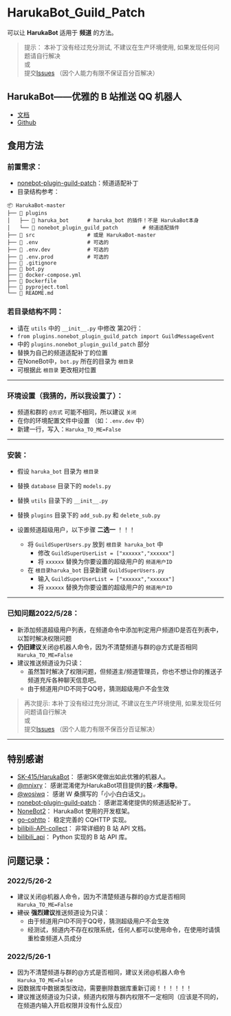 # HarukaBot_Guild_Patch

可以让 **HarukaBot** 适用于 **频道** 的方法。

> 提示： 本补丁没有经过充分测试, 不建议在生产环境使用, 如果发现任何问题请自行解决  
> 或  
> 提交[Issues](https://github.com/17TheWord/HarukaBot_Guild_Patch/issues/new) （因个人能力有限不保证百分百解决）

## HarukaBot——优雅的 B 站推送 QQ 机器人

- [文档](https://haruka-bot.sk415.icu)
- [Github](https://github.com/SK-415/HarukaBot)

## 食用方法

### 前置需求：

- [nonebot-plugin-guild-patch](https://github.com/mnixry/nonebot-plugin-guild-patch)：频道适配补丁
- 目录结构参考：

```
📦 HarukaBot-master
├── 📂 plugins
│   ├── 📂 haruka_bot      # haruka_bot 的插件！不是 HarukaBot本身 
│   └── 📂 nonebot_plugin_guild_patch        # 频道适配插件
├── 📂 src                 # 或是 HarukaBot-master
├── 📜 .env                # 可选的
├── 📜 .env.dev            # 可选的
├── 📜 .env.prod           # 可选的
├── 📜 .gitignore
├── 📜 bot.py
├── 📜 docker-compose.yml
├── 📜 Dockerfile
├── 📜 pyproject.toml
└── 📜 README.md
```

### 若目录结构不同：

- 请在 `utils` 中的 `__init__.py` 中修改 第20行：
- `from plugins.nonebot_plugin_guild_patch import GuildMessageEvent`
- 中的 `plugins.nonebot_plugin_guild_patch` 部分
- 替换为自己的频道适配补丁的位置
- 在NoneBot中，`bot.py` 所在的目录为 `根目录`
- 可根据此 `根目录` 更改相对位置

---

### 环境设置（我猜的，所以我设置了）：

- 频道和群的 `@方式` 可能不相同，所以建议 `关闭`
- 在你的环境配置文件中设置 （如：`.env.dev` 中）
- 新建一行，写入：`Haruka_TO_ME=False`

---

### 安装：

- 假设 `haruka_bot` 目录为 `根目录`


- 替换 `database` 目录下的 `models.py`
- 替换 `utils` 目录下的 `__init__.py`
- 替换 `plugins` 目录下的 `add_sub.py` 和 `delete_sub.py`


- 设置频道超级用户，以下步骤 **二选一** ！！！
    - 将 `GuildSuperUsers.py` 放到 `根目录 haruka_bot` 中
        - 修改 `GuildSuperUserList = ["xxxxxx","xxxxxx"]`
        - 将 `xxxxxx` 替换为你要设置的超级用户的 `频道用户ID`
    - 在 `根目录haruka_bot` 目录新建 `GuildSuperUsers.py`
        - 输入 `GuildSuperUserList = ["xxxxxx","xxxxxx"]`
        - 将 `xxxxxx` 替换为你要设置的超级用户的 `频道用户ID`

---

### 已知问题2022/5/28：

- 新添加频道超级用户列表，在频道命令中添加判定用户频道ID是否在列表中，以暂时解决权限问题
- **仍旧建议**关闭@机器人命令，因为不清楚频道与群的@方式是否相同 `Haruka_TO_ME=False`
- 建议推送频道设为只读：
    - 虽然暂时解决了权限问题，但频道主/频道管理员，你也不想让你的推送子频道充斥各种聊天信息吧。
    - 由于频道用户ID不同于QQ号，猜测超级用户不会生效

> 再次提示: 本补丁没有经过充分测试, 不建议在生产环境使用, 如果发现任何问题请自行解决  
> 或  
> 提交[Issues](https://github.com/17TheWord/HarukaBot_Guild_Patch/issues/new) （因个人能力有限不保百分百证解决）
---

## 特别感谢

- [SK-415/HarukaBot](https://github.com/SK-415/HarukaBot)： 感谢SK佬做出如此优雅的机器人。
- [@mnixry](https://github.com/mnixry)： 感谢混淆佬为HarukaBot项目提供的**技♂术指导**。
- [@wosiwq](https://github.com/wosiwq)： 感谢 W 桑撰写的「小小白白话文」。
- [nonebot-plugin-guild-patch](https://github.com/mnixry/nonebot-plugin-guild-patch)： 感谢混淆佬提供的频道适配补丁。
- [NoneBot2](https://github.com/nonebot/nonebot2)： HarukaBot 使用的开发框架。
- [go-cqhttp](https://github.com/Mrs4s/go-cqhttp)： 稳定完善的 CQHTTP 实现。
- [bilibili-API-collect](https://github.com/SocialSisterYi/bilibili-API-collect)： 非常详细的 B 站 API 文档。
- [bilibili_api](https://github.com/Passkou/bilibili_api)： Python 实现的 B 站 API 库。

## 问题记录：

### 2022/5/26-2

- 建议关闭@机器人命令，因为不清楚频道与群的@方式是否相同 `Haruka_TO_ME=False`
- ~~建议~~ **强烈建议**推送频道设为只读：
    - 由于频道用户ID不同于QQ号，猜测超级用户不会生效
    - 经测试，频道内不存在权限系统，任何人都可以使用命令，在使用时请慎重检查频道人员成分

### 2022/5/26-1

- 因为不清楚频道与群的@方式是否相同，建议关闭@机器人命令 `Haruka_TO_ME=False`
- 因数据库中数据类型改动，需要删除数据库重新订阅！！！！！！
- 建议推送频道设为只读，频道内权限与群内权限不一定相同（应该是不同的，在频道内输入开启权限并没有什么反应）
